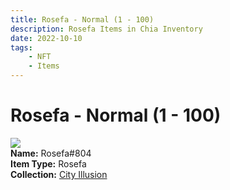 ```yaml
---
title: Rosefa - Normal (1 - 100)
description: Rosefa Items in Chia Inventory
date: 2022-10-10
tags:
    - NFT
    - Items
---
```


# Rosefa - Normal (1 - 100)
<div class="item_thumbnail">
<img loading="lazy" src="https://joaixifuvinodunfq7pjc3jqj26s6luzpawxflljqlirgc6p.arweave.net/S4CLoLSqGuHRpYfe-kW0_wTr0vLpl4LXKtaYLREwvP4"><br/>
<div><strong>Name:</strong> Rosefa#804</div>
<div><strong>Item Type:</strong> Rosefa</div>
<div><strong>Collection:</strong> <a href="https://www.spacescan.io/xch/nft/collection/col1lend2dcn558km4wcwta4xnkfv3xpcmlp9kyt0m909emvfxechlyqdl5ndg">City Illusion</a></div>
</div>

